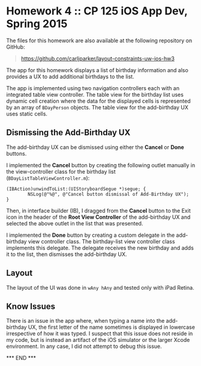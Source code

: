 # Homework 4 :: CP 125 iOS App Dev, Spring 2015 #

The files for this homework are also available at the following
repository on GitHub:

>  <https://github.com/carljparker/layout-constraints-uw-ios-hw3>

The app for this homework displays a list of birthday information and
also provides a UX to add additional birthdays to the list.

The app is implemented using two navigation controllers each with an
integrated table view controller. The table view for the birthday list
uses dynamic cell creation where the data for the displayed cells is
represented by an array of `BDayPerson` objects. The table view for the
add-birthday UX uses static cells.


## Dismissing the Add-Birthday UX ##

The add-birthday UX can be dismissed using either the **Cancel** or
**Done** buttons. 

I implemented the **Cancel** button by creating the following outlet
manually in the view-controller class for the birthday list
(`BDayListTableViewController.m`):

    (IBAction)unwindToList:(UIStoryboardSegue *)segue; {
            NSLog(@"%@", @"Cancel button dismissal of Add-Birthday UX");
    }

Then, in interface builder (IB), I dragged from the **Cancel** button to
the Exit icon in the header of the **Root View Controller** of the
add-birthday UX and selected the above outlet in the list that was
presented.

I implemented the **Done** button by creating a custom delegate in the
add-birthday view controller class. The birthday-list view controller
class implements this delegate. The delegate receives the new birthday
and adds it to the list, then dismisses the add-birthday UX.


## Layout ##

The layout of the UI was done in `wAny hAny` and tested only with iPad
Retina.


## Know Issues ##

There is an issue in the app where, when typing a name into the
add-birthday UX, the first letter of the name sometimes is displayed in
lowercase irrespective of how it was typed. I suspect that this issue
does not reside in my code, but is instead an artifact of the iOS
simulator or the larger Xcode environment. In any case, I did not
attempt to debug this issue.


*** END ***

